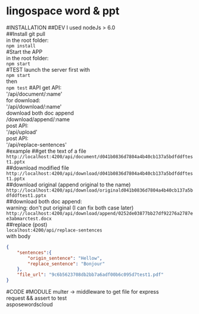 ﻿# lingospace word & ppt
#INSTALLATION
##DEV
I used nodeJs > 6.0    
##Install
git pull   
in the root folder:  
`npm install`  
#Start the APP  
in the root folder:  
`npm start`  
#TEST
launch the server first with      
`npm start`    
then   
`npm test`
#API
get API:   
'/api/document/:name'   
for download:   
'/api/download/:name'  
download both doc append    
/download/append/:name     
post API:   
'/api/upload'   
post API:   
'/api/replace-sentences'   
#example
##get the text of a file   
`http://localhost:4200/api/document/d041b0836d7804a4b40cb137a5bdfddftest1.pptx`   
##download modified file   
`http://localhost:4200/api/download/d041b0836d7804a4b40cb137a5bdfddftest1.pptx`   
##download original (append original to the name)   
`http://localhost:4200/api/download/originald041b0836d7804a4b40cb137a5bdfddftest1.pptx`  
##download both doc append:  
warning: don't put original (I can fix both case later)     
`http://localhost:4200/api/download/append/0252de03877bb27df92276a2787ee3abmarctest.docx`   
##replace (post)   
`localhost:4200/api/replace-sentences`   
with body   
```json
{
	"sentences":{
		"origin_sentence": "Hellow",
		"replace_sentence": "Bonjour"
	},
	"file_url": "9c6b5623708db2bb7a6adf00b6c095d7test1.pdf"
}
```
#CODE
#MODULE
multer -> middleware to get file for express   
request && assert  to test    
asposewordscloud
